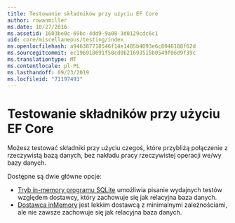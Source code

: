 ```yaml
---
title: Testowanie składników przy użyciu EF Core
author: rowanmiller
ms.date: 10/27/2016
ms.assetid: 1603be0c-69bc-4dd9-9a08-3d0129cdc6c1
uid: core/miscellaneous/testing/index
ms.openlocfilehash: a946387718546f14e1485b4093e6c8046188f62d
ms.sourcegitcommit: ec196918691f50cd0b21693515b0549f06d9f39c
ms.translationtype: MT
ms.contentlocale: pl-PL
ms.lasthandoff: 09/23/2019
ms.locfileid: "71197493"
---
```

# <a name="testing-components-using-ef-core"></a>Testowanie składników przy użyciu EF Core

Możesz testować składniki przy użyciu czegoś, które przybliżą połączenie z rzeczywistą bazą danych, bez nakładu pracy rzeczywistej operacji we/wy bazy danych.

Dostępne są dwie główne opcje:
 * [Tryb in-memory programu SQLite](sqlite.md) umożliwia pisanie wydajnych testów względem dostawcy, który zachowuje się jak relacyjna baza danych.
 * [Dostawca inMemory](in-memory.md) jest lekkim dostawcą z minimalnymi zależnościami, ale nie zawsze zachowuje się jak relacyjna baza danych.

